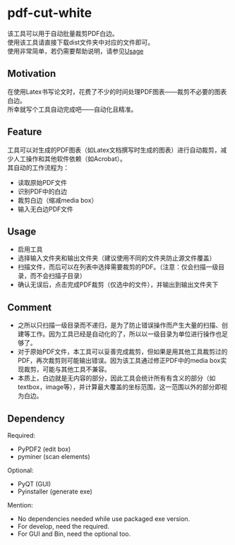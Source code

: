 # pdf-cut-white

该工具可以用于自动批量裁剪PDF白边。  
使用该工具请直接下载dist文件夹中对应的文件即可。  
使用非常简单，若仍需要帮助说明，请参见[Usage](#Usage)

## Motivation
在使用Latex书写论文时，花费了不少的时间处理PDF图表——裁剪不必要的图表白边。  
所幸就写个工具自动完成吧——自动化且精准。

## Feature
工具可以对生成的PDF图表（如Latex文档撰写时生成的图表）进行自动裁剪，减少人工操作和其他软件依赖（如Acrobat）。  
其自动的工作流程为：
- 读取原始PDF文件
- 识别PDF中的白边
- 裁剪白边（缩减media box）
- 输入无白边PDF文件

## Usage
* 启用工具
* 选择输入文件夹和输出文件夹（建议使用不同的文件夹防止源文件覆盖）
* 扫描文件，而后可以在列表中选择需要裁剪的PDF。（注意：仅会扫描一级目录，而不会扫描子目录）
* 确认无误后，点击完成PDF裁剪（仅选中的文件），并输出到输出文件夹下

## Comment
* 之所以只扫描一级目录而不递归，是为了防止错误操作而产生大量的扫描、创建等工作。因为工具已经是自动化的了，所以以一级目录为单位进行操作也足够了。
* 对于原始PDF文件，本工具可以妥善完成裁剪，但如果是用其他工具裁剪过的PDF，再次裁剪则可能输出错误。因为该工具通过修正PDF中的media box实现裁剪，可能与其他工具不兼容。
* 本质上，白边就是无内容的部分，因此工具会统计所有有含义的部分（如textbox，image等），并计算最大覆盖的坐标范围，这一范围以外的部分即视为白边。

## Dependency
Required:
* PyPDF2 (edit box)
* pyminer (scan elements)

Optional:
* PyQT (GUI)
* Pyinstaller (generate exe)

Mention: 
* No dependencies needed while use packaged exe version.
* For develop, need the required.
* For GUI and Bin, need the optional too.